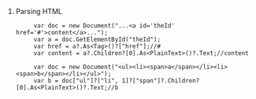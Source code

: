1. Parsing HTML

			var doc = new Document("...<a id='theId' href='#'>content</a>...");
			var a = doc.GetElementById("theId");
			var href = a?.As<Tag>()?["href"];//#
			var content = a?.Children?[0].As<PlainText>()?.Text;//content

			var doc = new Document("<ul><li><span>a</span></li><li><span>b</span></li></ul>");
			var b = doc["ul"]?["li", 1]?["span"]?.Children?[0].As<PlainText>()?.Text;//b